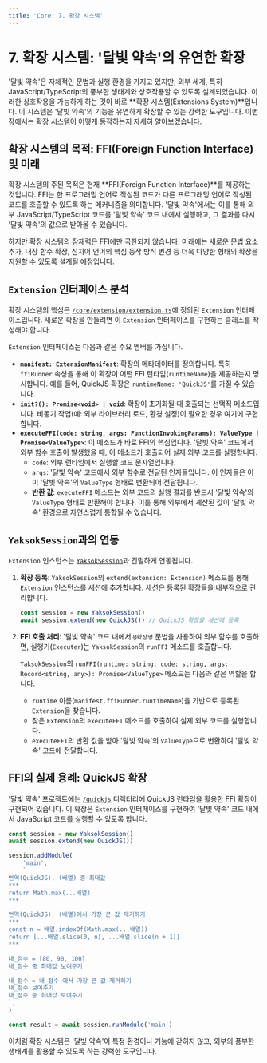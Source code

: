 ```yaml
---
title: 'Core: 7. 확장 시스템'
---
```


# 7. 확장 시스템: '달빛 약속'의 유연한 확장

'달빛 약속'은 자체적인 문법과 실행 환경을 가지고 있지만, 외부 세계, 특히 JavaScript/TypeScript의 풍부한 생태계와 상호작용할 수 있도록 설계되었습니다. 이러한 상호작용을 가능하게 하는 것이 바로 **확장 시스템(Extensions System)**입니다. 이 시스템은 '달빛 약속'의 기능을 유연하게 확장할 수 있는 강력한 도구입니다. 이번 장에서는 확장 시스템이 어떻게 동작하는지 자세히 알아보겠습니다.

## 확장 시스템의 목적: FFI(Foreign Function Interface) 및 미래

확장 시스템의 주된 목적은 현재 **FFI(Foreign Function Interface)**를 제공하는 것입니다. FFI는 한 프로그래밍 언어로 작성된 코드가 다른 프로그래밍 언어로 작성된 코드를 호출할 수 있도록 하는 메커니즘을 의미합니다. '달빛 약속'에서는 이를 통해 외부 JavaScript/TypeScript 코드를 '달빛 약속' 코드 내에서 실행하고, 그 결과를 다시 '달빛 약속'의 값으로 받아올 수 있습니다.

하지만 확장 시스템의 잠재력은 FFI에만 국한되지 않습니다. 미래에는 새로운 문법 요소 추가, 내장 함수 확장, 심지어 언어의 핵심 동작 방식 변경 등 더욱 다양한 형태의 확장을 지원할 수 있도록 설계될 예정입니다.

## `Extension` 인터페이스 분석

확장 시스템의 핵심은 [`/core/extension/extension.ts`](/core/extension/extension.ts)에 정의된 `Extension` 인터페이스입니다. 새로운 확장을 만들려면 이 `Extension` 인터페이스를 구현하는 클래스를 작성해야 합니다.

`Extension` 인터페이스는 다음과 같은 주요 멤버를 가집니다.

-   **`manifest: ExtensionManifest`**: 확장의 메타데이터를 정의합니다. 특히 `ffiRunner` 속성을 통해 이 확장이 어떤 FFI 런타임(`runtimeName`)을 제공하는지 명시합니다. 예를 들어, QuickJS 확장은 `runtimeName: 'QuickJS'`를 가질 수 있습니다.
-   **`init?(): Promise<void> | void`**: 확장이 초기화될 때 호출되는 선택적 메소드입니다. 비동기 작업(예: 외부 라이브러리 로드, 환경 설정)이 필요한 경우 여기에 구현합니다.
-   **`executeFFI(code: string, args: FunctionInvokingParams): ValueType | Promise<ValueType>`**: 이 메소드가 바로 FFI의 핵심입니다. '달빛 약속' 코드에서 외부 함수 호출이 발생했을 때, 이 메소드가 호출되어 실제 외부 코드를 실행합니다.
    -   `code`: 외부 런타임에서 실행할 코드 문자열입니다.
    -   `args`: '달빛 약속' 코드에서 외부 함수로 전달된 인자들입니다. 이 인자들은 이미 '달빛 약속'의 `ValueType` 형태로 변환되어 전달됩니다.
    -   **반환 값**: `executeFFI` 메소드는 외부 코드의 실행 결과를 반드시 '달빛 약속'의 `ValueType` 형태로 반환해야 합니다. 이를 통해 외부에서 계산된 값이 '달빛 약속' 환경으로 자연스럽게 통합될 수 있습니다.

## `YaksokSession`과의 연동

`Extension` 인스턴스는 [`YaksokSession`](/core/session/session.ts)과 긴밀하게 연동됩니다.

1.  **확장 등록**: `YaksokSession`의 `extend(extension: Extension)` 메소드를 통해 `Extension` 인스턴스를 세션에 추가합니다. 세션은 등록된 확장들을 내부적으로 관리합니다.

    ```typescript
    const session = new YaksokSession()
    await session.extend(new QuickJS()) // QuickJS 확장을 세션에 등록
    ```

2.  **FFI 호출 처리**: '달빛 약속' 코드 내에서 `@확장명` 문법을 사용하여 외부 함수를 호출하면, 실행기(`Executer`)는 `YaksokSession`의 `runFFI` 메소드를 호출합니다.

    `YaksokSession`의 `runFFI(runtime: string, code: string, args: Record<string, any>): Promise<ValueType>` 메소드는 다음과 같은 역할을 합니다.

    -   `runtime` 이름(`manifest.ffiRunner.runtimeName`)을 기반으로 등록된 `Extension`을 찾습니다.
    -   찾은 `Extension`의 `executeFFI` 메소드를 호출하여 실제 외부 코드를 실행합니다.
    -   `executeFFI`의 반환 값을 받아 '달빛 약속'의 `ValueType`으로 변환하여 '달빛 약속' 코드에 전달합니다.

## FFI의 실제 용례: QuickJS 확장

'달빛 약속' 프로젝트에는 [`/quickjs`](/quickjs) 디렉터리에 QuickJS 런타임을 활용한 FFI 확장이 구현되어 있습니다. 이 확장은 `Extension` 인터페이스를 구현하여 '달빛 약속' 코드 내에서 JavaScript 코드를 실행할 수 있도록 합니다.

```typescript
const session = new YaksokSession()
await session.extend(new QuickJS())

session.addModule(
    'main',
    `
번역(QuickJS), (배열) 중 최대값
***
return Math.max(...배열)
***

번역(QuickJS), (배열)에서 가장 큰 값 제거하기
***
const n = 배열.indexOf(Math.max(...배열))
return [...배열.slice(0, n), ...배열.slice(n + 1)]
***

내_점수 = [80, 90, 100]
내_점수 중 최대값 보여주기

내_점수 = 내_점수 에서 가장 큰 값 제거하기
내_점수 보여주기
내_점수 중 최대값 보여주기
`,
)

const result = await session.runModule('main')
```

이처럼 확장 시스템은 '달빛 약속'이 특정 환경이나 기능에 갇히지 않고, 외부의 풍부한 생태계를 활용할 수 있도록 하는 강력한 도구입니다.
